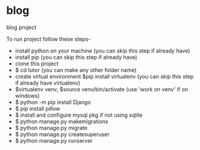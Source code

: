 # blog
blog project

To run project follow these steps-

- install python on your machine (you can skip this step if already have)
- install pip (you can skip this step if already have)
- clone this project
- $ cd tutor (you can make any other folder name)
- create virtual environment $pip install virtualenv (you can skip this step if already have virtualenv)
- $virtualenv venv, $source venv/bin/activate (use 'work on venv' if on windows)
- $ python -m pip install Django
- $ pip install pillow
- $ install and configure mysql pkg if not using sqlite
- $ python manage.py makemigrations
- $ python manage.py migrate 
- $ python manage.py createsuperuser 
- $ python manage.py runserver
